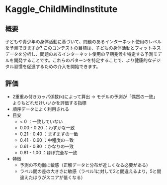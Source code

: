 # Kaggle_ChildMindInstitute

## 概要
子どもや青少年の身体活動に基づいて、問題のあるインターネット使用のレベルを予測できますか? このコンテストの目標は、子どもの身体活動とフィットネス データを分析し、問題のあるインターネット使用の早期兆候を特定する予測モデルを開発することです。これらのパターンを特定することで、より健康的なデジタル習慣を促進するための介入を開始できます。

## 評価
- 2重重み付きカッパ係数(k)によって算出
-> モデルの予測が「偶然の一致」よりもどれだけいいかを評価する指標
- 順序データによく利用される
- 目安
  - < 0         ：一致していない
  - 0.00 - 0.20 ：わずかな一致
  - 0.21 - 0.40 ：まずまずの一致
  - 0.41 - 0.60 ：中程度の一致
  - 0.61 - 0.80 ：かなりの一致
  - 0.81 - 1.00 ：ほぼ完全な一致
- 特徴
  - 予測の不均衡に敏感（正解データと分布が近しくなる必要がある）
  - ラベル間の差の大きさに敏感（ラベル1に対して2と間違えるより，5と間違えたほうがスコアが低くなる）
